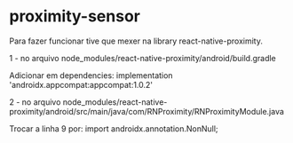 # proximity-sensor

Para fazer funcionar tive que mexer na library react-native-proximity.

1 - no arquivo node_modules/react-native-proximity/android/build.gradle 

Adicionar em dependencies: implementation 'androidx.appcompat:appcompat:1.0.2'

2 - no arquivo node_modules/react-native-proximity/android/src/main/java/com/RNProximity/RNProximityModule.java

Trocar a linha 9 por: import androidx.annotation.NonNull;
